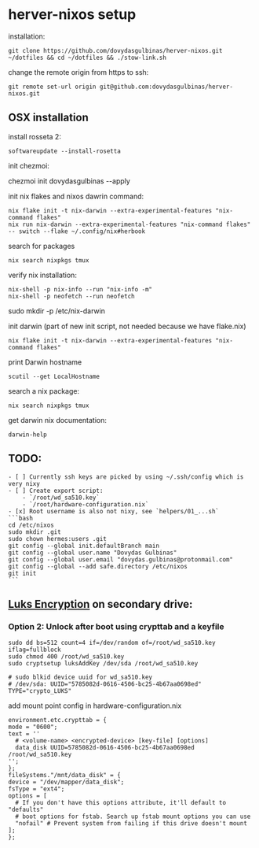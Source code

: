 # herver-nixos setup

installation:

	git clone https://github.com/dovydasgulbinas/herver-nixos.git ~/dotfiles && cd ~/dotfiles && ./stow-link.sh

change the remote origin from https to ssh:
    
    git remote set-url origin git@github.com:dovydasgulbinas/herver-nixos.git

## OSX installation

install rosseta 2:

    softwareupdate --install-rosetta

init chezmoi:

   chezmoi init dovydasgulbinas --apply

init nix flakes and nixos dawrin command:

    nix flake init -t nix-darwin --extra-experimental-features "nix-command flakes"
    nix run nix-darwin --extra-experimental-features "nix-command flakes" -- switch --flake ~/.config/nix#herbook

search for packages
    
    nix search nixpkgs tmux


verify nix installation:

    nix-shell -p nix-info --run "nix-info -m"
    nix-shell -p neofetch --run neofetch

sudo mkdir -p /etc/nix-darwin

init darwin (part of new init script, not needed because we have flake.nix)

    nix flake init -t nix-darwin --extra-experimental-features "nix-command flakes"

print Darwin hostname

    scutil --get LocalHostname

search a nix package:

    nix search nixpkgs tmux

get darwin nix documentation:
    
    darwin-help


## TODO:
    - [ ] Currently ssh keys are picked by using ~/.ssh/config which is very nixy
    - [ ] Create export script:
        - `/root/wd_sa510.key`
        - `/root/hardware-configuration.nix`
    - [x] Root username is also not nixy, see `helpers/01_...sh`
    ```bash
    cd /etc/nixos
    sudo mkdir .git
    sudo chown hermes:users .git
    git config --global init.defaultBranch main
    git config --global user.name "Dovydas Gulbinas"
    git config --global user.email "dovydas.gulbinas@protonmail.com"
    git config --global --add safe.directory /etc/nixos
    git init
    ```

## [Luks Encryption](https://nixos.wiki/wiki/Full_Disk_Encryption) on secondary drive:

### Option 2: Unlock after boot using crypttab and a keyfile


    sudo dd bs=512 count=4 if=/dev/random of=/root/wd_sa510.key iflag=fullblock
    sudo chmod 400 /root/wd_sa510.key
    sudo cryptsetup luksAddKey /dev/sda /root/wd_sa510.key

    # sudo blkid device uuid for wd_sa510.key
    # /dev/sda: UUID="5785082d-0616-4506-bc25-4b67aa0698ed" TYPE="crypto_LUKS"


add mount point config in hardware-configuration.nix

```
environment.etc.crypttab = {
mode = "0600";
text = ''
  # <volume-name> <encrypted-device> [key-file] [options]
  data_disk UUID=5785082d-0616-4506-bc25-4b67aa0698ed /root/wd_sa510.key
'';
};
fileSystems."/mnt/data_disk" = {
device = "/dev/mapper/data_disk";
fsType = "ext4";
options = [
  # If you don't have this options attribute, it'll default to "defaults"
  # boot options for fstab. Search up fstab mount options you can use
  "nofail" # Prevent system from failing if this drive doesn't mount
];
};
```
